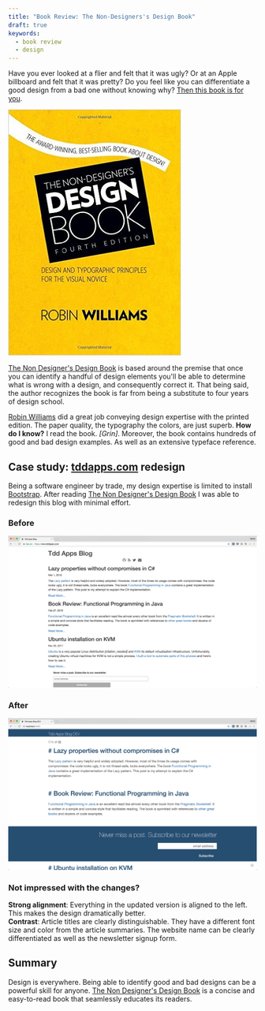 ```yaml
---
title: "Book Review: The Non-Designers's Design Book"
draft: true
keywords:
  - book review
  - design
---
```


Have you ever looked at a flier and felt that it was ugly? Or at an Apple billboard and felt that it was pretty? Do you feel like you can differentiate a good design from a bad one without knowing why? [Then this book is for you](http://amzn.to/2tn0ybe).  

[![The Non Designer's Design Book](/images/books/non-designers-design-book.jpg)](http://amzn.to/2tn0ybe)  

[The Non Designer's Design Book](http://amzn.to/2tn0ybe) is based around the premise that once you can identify a handful of design elements you'll be able to determine what is wrong with a design, and consequently correct it. That being said, the author recognizes the book is far from being a substitute to four years of design school.  

[Robin Williams](https://en.wikipedia.org/wiki/Robin_Williams_(writer)) did a great job conveying design expertise with the printed edition. The paper quality, the typography the colors, are just superb. **How do I know?** I read the book. _[Grin]_. Moreover, the book contains hundreds of good and bad design examples. As well as an extensive typeface reference.  

## Case study: [tddapps.com](/) redesign  

Being a software engineer by trade, my design expertise is limited to install [Bootstrap](https://getbootstrap.com/). After reading [The Non Designer's Design Book](http://amzn.to/2tn0ybe) I was able to redesign this blog with minimal effort.  

### Before  
![Website Before](/images/blog-redesign/before.png)  

### After  
![Website After](/images/blog-redesign/after.png)  

### Not impressed with the changes?  
**Strong alignment**: Everything in the updated version is aligned to the left. This makes the design dramatically better.  
**Contrast**: Article titles are clearly distinguishable. They have a different font size and color from the article summaries. The website name can be clearly differentiated as well as the newsletter signup form.  

## Summary  
Design is everywhere. Being able to identify good and bad designs can be a powerful skill for anyone. [The Non Designer's Design Book](http://amzn.to/2tn0ybe) is a concise and easy-to-read book that seamlessly educates its readers.  
